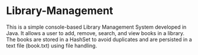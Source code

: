 # Library-Management
This is a simple console-based Library Management System developed in Java. It allows a user to add, remove, search, and view books in a library. The books are stored in a HashSet to avoid duplicates and are persisted in a text file (book.txt) using file handling.
